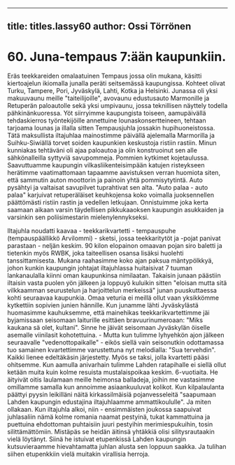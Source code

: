 
---

title: titles.lassy60
author: Ossi Törrönen
---


    
# 60. Juna-tempaus 7:ään kaupunkiin.

Eräs teekkareiden omalaatuinen Tempaus jossa olin mukana, käsitti kiertoajelun ikiomalla junalla 
peräti seitsemässä kaupungissa. Kohteet olivat Turku, Tampere, Pori, Jyväskylä, Lahti, Kotka ja 
Helsinki. Junassa oli yksi makuuvaunu meille "taiteilijoille", avovaunu edustusauto Marmonille ja 
Retuperän paloautolle sekä yksi umpivaunu, jossa teknillisen näyttely todella pähkinänkuoressa. Yöt 
siirryimme kaupungista toiseen, aamupäivällä tehdaskierros työntekijöille annettuine 
lounaskonsertteineen, tehtaan tarjoama lounas ja illalla sitten Tempausjuhla jossakin hupihuoneistossa. 
Tätä maksullista iltajuhlaa mainostimme päivällä ajelemalla Marmorilla ja Suihku-Siwiällä torvet 
soiden kaupunkien keskustoja ristiin rastiin. Minun kunniakas tehtäväni oli ajaa paloautoa ja olin 
konstruoinut sen alle sähkönalleilla syttyviä savupommeja. Pommien kytkimet kojetaulussa. 
Saavuttuamme kaupungin vilkasliikenteisimpään katujen risteykseen herätimme vaatimattomaan 
tapaamme aavistuksen verran huomiota siten, että sammutin auton moottorin ja painoin yhtä 
pommisytytintä. Auto pysähtyi ja valtaisat savupilvet tuprahtivat sen alta. "Auto palaa - auto palaa" 
karjuivat retuperäläiset keuhkojensa koko voimalla juoksennellen päättömästi ristiin rastin ja vedellen 
letkujaan. Onnistuimme joka kerta saamaan aikaan varsin täydellisen pikkukaaoksen kaupungin 
asukkaiden ja varsinkin sen poliisimestarin mielenylennykseksi.

Iltajuhla noudatti kaavaa - teekkarikvartetti - tempauspuhe (tempauspäällikkö Arvilommi) - sketsi, 
jossa teekkaritytöt ja -pojat panivat parastaan - neljän keskim. 90 kilon elopainon omaavan pojan siro 
baletti ja tietenkin myös RWBK, joka taiteellisen osansa lisäksi huolehti tanssittamisesta. Mukana 
raahasimme koko ajan paksua mäntypölkkyä, johon kunkin kaupungin johtajat iltajuhlassa huitaisivat 7 
tuuman lankanaulalla kiinni oman kaupunkinsa nimilaatan. Takaisin junaan päästiin iltaisin vasta 
puolen yön jälkeen ja loppuyö kuluikin sitten "eloisan mutta sitä vilkkaamman seurustelun ja 
harjoittelun merkeissä" junan puuskuttaessa kohti seuraavaa kaupunkia. Omaa veturia ei meillä ollut 
vaan yksikkömme kytkettiin sopivien junien hännille. Kun junamme lähti Jyväskylästä huomasimme 
kauhuksemme, että mainehikas teekkarikvartettimme jäi byjamissaan seisomaan laiturille esittäen 
bravuurinumeroaan: "Miks kaukana sä olet, kultani". Sinne he jäivät seisomaan Jyväskylän öiselle 
asemalle viinilasit kohotettuina. - Mutta kun tulimme lyhyehkön ajon jälkeen seuraavalle 
"vedenottopaikalle" - eikös siellä vain seisonutkin odottamassa tuo samainen kvartettimme varustettuna 
nyt melodialla: "Sua tervehdin". Kaikki lienee edeltäkäsin järjestetty. Myös se taksi, jolla kvartetti 
pääsi ohitsemme. Kun aamulla anivarhain tulimme Lahden ratapihalle ei siellä ollut ketään muita kuin 
kolme resuista mustalaispoikaa keskim. 6-vuotiaita. He äityivät oitis laulamaan meille heimonsa 
balladeja, joihin me vastasimme omillamme samalla kun annoimme asiaankuuluvat kolikot. Kun 
kilpalaulanta päättyi pyysin leikilläni näitä kirkassilmäisiä pojanvesseleitä "saapumaan Lahden 
kaupungin edustajina iltajuhlaamme ammattikoululle". Ja miten ollakaan. Kun iltajuhla alkoi, niin - 
ensimmäisten joukossa saapuivat juhlasaliin nämä kolme romania naamat pestyinä, tukat kammattuina 
ja puettuina ehdottoman puhtaisiin juuri pestyihin merimiespukuihin, tosin silittämättömiin. Mistäpäs 
se heidän äitinsä yhtäkkiä olisi silitysrautaakin vielä löytänyt. Siinä he istuivat etupenkissä Lahden 
kaupungin kutsuvieraamme hievahtamatta juhlan alusta sen loppuun saakka. Ja tulihan siihen 
etupenkkiin vielä muitakin virallisia herroja.

